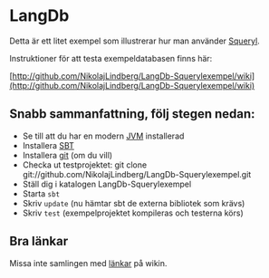 # LangDb

Detta är ett litet exempel som illustrerar hur man använder [Squeryl](http://squeryl.org).

Instruktioner för att testa exempeldatabasen finns här:

[http://github.com/NikolajLindberg/LangDb-Squerylexempel/wiki](http://github.com/NikolajLindberg/LangDb-Squerylexempel/wiki)

## Snabb sammanfattning, följ stegen nedan:


* Se till att du har en modern [JVM](http://java.com) installerad 
* Installera [SBT](http://code.google.com/p/simple-build-tool/)
* Installera [git](http://git-scm.com/) (om du vill)
* Checka ut testprojektet:
  git clone git://github.com/NikolajLindberg/LangDb-Squerylexempel.git
* Ställ dig i katalogen LangDb-Squerylexempel
* Starta `sbt`
* Skriv `update` (nu hämtar sbt de externa bibliotek som krävs)
* Skriv `test` (exempelprojektet kompileras och testerna körs)

## Bra länkar

Missa inte samlingen med [länkar](http://github.com/NikolajLindberg/LangDb-Squerylexempel/wiki/L%C3%A4nkar) på wikin.
